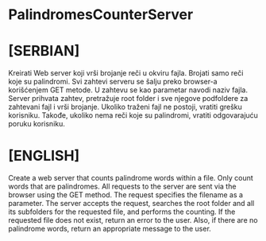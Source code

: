 # PalindromesCounterServer

# [SERBIAN]
Kreirati Web server koji vrši brojanje reči u okviru fajla. Brojati samo reči koje su palindromi.
Svi zahtevi serveru se šalju preko browser-a korišćenjem GET metode. U zahtevu se kao
parametar navodi naziv fajla. Server prihvata zahtev, pretražuje root folder i sve njegove
podfoldere za zahtevani fajl i vrši brojanje. Ukoliko traženi fajl ne postoji, vratiti grešku
korisniku. Takođe, ukoliko nema reči koje su palindromi, vratiti odgovarajuću poruku korisniku. 

# [ENGLISH]
Create a web server that counts palindrome words within a file. Only count words that are palindromes. 
All requests to the server are sent via the browser using the GET method. 
The request specifies the filename as a parameter. The server accepts the request, 
searches the root folder and all its subfolders for the requested file, and performs the counting. 
If the requested file does not exist, return an error to the user. 
Also, if there are no palindrome words, return an appropriate message to the user.

